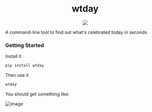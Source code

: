 <h1 align="center">wtday
</h1>
<p align="center"><img src="https://img.shields.io/badge/Python-blue?style=for-the-badge&logo=python&logoColor=FFD43B"></p>

A command-line tool to find out what's celebrated today in seconds

### Getting Started

Install it

```sh
pip install wtday
```

Then use it

```sh
wtday
```

You should get something like:

![image](https://user-images.githubusercontent.com/65634520/218370196-8d183ec6-a2a6-436d-a319-ae1beb90045a.png)